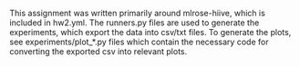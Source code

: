 This assignment was written primarily around mlrose-hiive, which is included in hw2.yml. The runners.py files are used to generate the experiments, which export the data into csv/txt files.
To generate the plots, see experiments/plot_*.py files which contain the necessary code for converting the exported csv into relevant plots.
